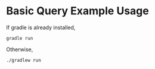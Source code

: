 
# Basic Query Example Usage

If gradle is already installed, 

```gradle run```

Otherwise, 

```./gradlew run```
